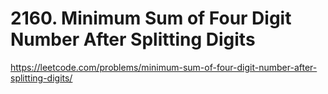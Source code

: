# 2160. Minimum Sum of Four Digit Number After Splitting Digits

https://leetcode.com/problems/minimum-sum-of-four-digit-number-after-splitting-digits/


